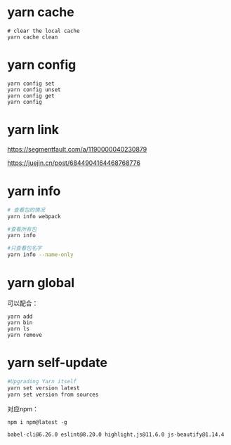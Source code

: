 # yarn cache

```
# clear the local cache
yarn cache clean
```

# yarn config

```
yarn config set
yarn config unset
yarn config get
yarn config 
```

# yarn link

https://segmentfault.com/a/1190000040230879

https://juejin.cn/post/6844904164468768776

# yarn info

```bash
# 查看包的情况
yarn info webpack

#查看所有包
yarn info

#只查看包名字
yarn info --name-only
```

# yarn global

可以配合：

```
yarn add 
yarn bin
yarn ls
yarn remove
```

# yarn self-update

```bash
#Upgrading Yarn itself
yarn set version latest
yarn set version from sources
```

对应npm：

```
npm i npm@latest -g

babel-cli@6.26.0 eslint@8.20.0 highlight.js@11.6.0 js-beautify@1.14.4
```


